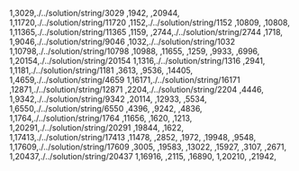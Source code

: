 1,3029,./../solution/string/3029
,1942,
,20944,
1,11720,./../solution/string/11720
,1152,./../solution/string/1152
,10809,
,10808,
1,11365,./../solution/string/11365
,1159,
,2744,./../solution/string/2744
,1718,
1,9046,./../solution/string/9046
,1032,./../solution/string/1032
1,10798,./../solution/string/10798
,10988,
,11655,
,1259,
,9933,
,6996,
1,20154,./../solution/string/20154
1,1316,./../solution/string/1316
,2941,
1,1181,./../solution/string/1181
,3613,
,9536,
,14405,
1,4659,./../solution/string/4659
1,16171,./../solution/string/16171
,12871,./../solution/string/12871
,2204,./../solution/string/2204
,4446,
1,9342,./../solution/string/9342
,20114,
,12933,
,5534,
1,6550,./../solution/string/6550
,4396,
,9242,
,4836,
1,1764,./../solution/string/1764
,11656,
,1620,
,1213,
1,20291,./../solution/string/20291
,19844,
,1622,
1,17413,./../solution/string/17413
,11478,
,2852,
,1972,
,19948,
,9548,
1,17609,./../solution/string/17609
,3005,
,19583,
,13022,
,15927,
,3107,
,2671,
1,20437,./../solution/string/20437
1,16916,
,2115,
,16890,
1,20210,
,21942,
